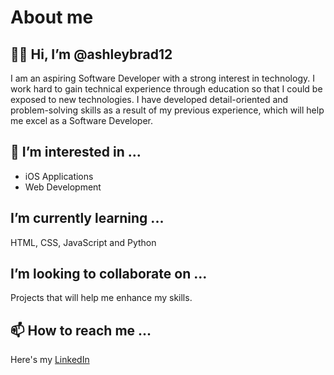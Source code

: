 # About me
## 👋🏽 Hi, I’m @ashleybrad12
I am an aspiring Software Developer with a strong interest in technology. I work hard to gain technical experience through education so that I could be exposed to new technologies. I have developed detail-oriented and problem-solving skills as a result of my previous experience, which will help me excel as a Software Developer.
## 👀 I’m interested in ...
- iOS Applications
- Web Development
##  I’m currently learning ...

HTML, CSS, JavaScript and Python
##  I’m looking to collaborate on ...
Projects that will help me enhance my skills.
## 📫 How to reach me ...
Here's my [LinkedIn](https://www.linkedin.com/in/ashley-bradshaw12/)
<!---
ashleybrad12/ashleybrad12 is a ✨ special ✨ repository because its `README.md` (this file) appears on your GitHub profile.
You can click the Preview link to take a look at your changes.
--->

